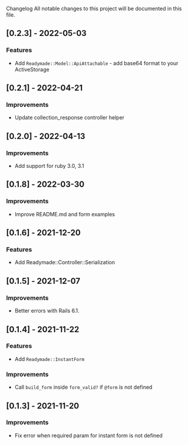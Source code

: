 Changelog
All notable changes to this project will be documented in this file.

## [0.2.3] - 2022-05-03

### Features

* Add `Readymade::Model::ApiAttachable` - add base64 format to your ActiveStorage

## [0.2.1] - 2022-04-21

### Improvements

* Update collection_response controller helper

## [0.2.0] - 2022-04-13

### Improvements

* Add support for ruby 3.0, 3.1

## [0.1.8] - 2022-03-30

### Improvements

* Improve README.md and form examples

## [0.1.6] - 2021-12-20

### Features

* Add Readymade::Controller::Serialization

## [0.1.5] - 2021-12-07

### Improvements

* Better errors with Rails 6.1.

## [0.1.4] - 2021-11-22

### Features

* Add `Readymade::InstantForm`

### Improvements

* Call `build_form` inside `form_valid?` if `@form` is not defined

## [0.1.3] - 2021-11-20

### Improvements

* Fix error when required param for instant form is not defined
